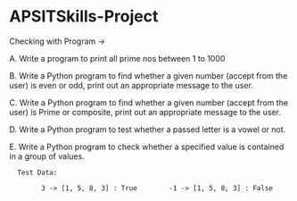 # APSITSkills-Project

Checking with Program -> 

A.	Write a program to print all prime nos between 1 to 1000

B.  Write a Python program to find whether a given number (accept from the user) is even or odd, print out an appropriate message to the user.

C.  Write a Python program to find whether a given number (accept from the user) is Prime or composite, print out an appropriate message to the user.

D.  Write a Python program to test whether a passed letter is a vowel or not.

E.  Write a Python program to check whether a specified value is contained in a group of values.
      
      Test Data:
  	
            3 -> [1, 5, 8, 3] : True		-1 -> [1, 5, 8, 3] : False
